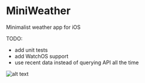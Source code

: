 # MiniWeather
Minimalist weather app for iOS

TODO:

- add unit tests
- add WatchOS support
- use recent data instead of querying API all the time

![alt text](https://github.com/nick130586/MiniWeather/blob/master/Screenshot.PNG)
